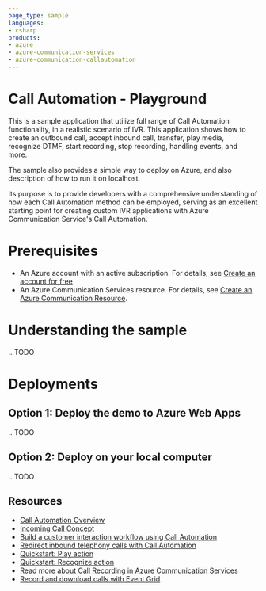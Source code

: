 ```yaml
---
page_type: sample
languages:
- csharp
products:
- azure
- azure-communication-services
- azure-communication-callautomation
---
```


# Call Automation - Playground

This is a sample application that utilize full range of Call Automation functionality, in a realistic scenario of IVR. This application shows how to create an outbound call, accept inbound call, transfer, play media, recognize DTMF, start recording, stop recording, handling events, and more.

The sample also provides a simple way to deploy on Azure, and also description of how to run it on localhost.

Its purpose is to provide developers with a comprehensive understanding of how each Call Automation method can be employed, serving as an excellent starting point for creating custom IVR applications with Azure Communication Service's Call Automation.

# Prerequisites

- An Azure account with an active subscription. For details, see [Create an account for free](https://azure.microsoft.com/free/)
- An Azure Communication Services resource. For details, see [Create an Azure Communication Resource](https://docs.microsoft.com/azure/communication-services/quickstarts/create-communication-resource).

# Understanding the sample
.. TODO

# Deployments
## Option 1: Deploy the demo to Azure Web Apps
.. TODO

## Option 2: Deploy on your local computer
.. TODO


## Resources
- [Call Automation Overview](https://learn.microsoft.com/azure/communication-services/concepts/voice-video-calling/call-automation)
- [Incoming Call Concept](https://learn.microsoft.com/azure/communication-services/concepts/voice-video-calling/incoming-call-notification)
- [Build a customer interaction workflow using Call Automation](https://learn.microsoft.com/azure/communication-services/quickstarts/voice-video-calling/callflows-for-customer-interactions?pivots=programming-language-csha)
- [Redirect inbound telephony calls with Call Automation](https://learn.microsoft.com/azure/communication-services/how-tos/call-automation-sdk/redirect-inbound-telephony-calls?pivots=programming-language-csharp)
- [Quickstart: Play action](https://learn.microsoft.com/azure/communication-services/quickstarts/voice-video-calling/play-action?pivots=programming-language-csharp)
- [Quickstart: Recognize action](https://learn.microsoft.com/azure/communication-services/quickstarts/voice-video-calling/recognize-action?pivots=programming-language-csharp)
- [Read more about Call Recording in Azure Communication Services](https://learn.microsoft.com/azure/communication-services/concepts/voice-video-calling/call-recording)
- [Record and download calls with Event Grid](https://learn.microsoft.com/azure/communication-services/quickstarts/voice-video-calling/get-started-call-recording?pivots=programming-language-csharp)